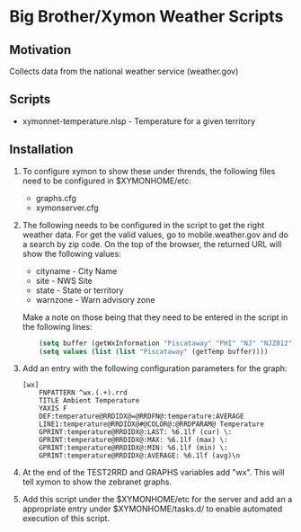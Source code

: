 Big Brother/Xymon Weather Scripts
========================================================

Motivation
----------
Collects data from the national weather service (weather.gov) 

Scripts
-------
* xymonnet-temperature.nlsp - Temperature for a given territory

Installation
------------

1.  To configure xymon to show these under
    thrends, the following files need to be configured
    in $XYMONHOME/etc:
    * graphs.cfg
    * xymonserver.cfg
 
2.  The following needs to be configured in the script to 
    get the right weather data. For get the valid
	values, go to mobile.weather.gov and do a search by
	zip code.  On the top of the browser, the returned URL will show the
	following values:
    * cityname - City Name
    * site - NWS Site
    * state - State or territory
    * warnzone - Warn advisory zone
	
    Make a note on those being that they need to be entered in the
	script in the following lines:
    ``` lisp
        (setq buffer (getWxInformation "Piscataway" "PHI" "NJ" "NJZ012"))
        (setq values (list (list "Piscataway" (getTemp buffer))))
    ```
 
3.   Add an entry with the following configuration
     parameters for the graph:
	 
         [wx]
	         FNPATTERN ^wx.(.+).rrd
	         TITLE Ambient Temperature
	         YAXIS F
	         DEF:temperature@RRDIDX@=@RRDFN@:temperature:AVERAGE
	         LINE1:temperature@RRDIDX@#@COLOR@:@RRDPARAM@ Temperature
	         GPRINT:temperature@RRDIDX@:LAST: %6.1lf (cur) \:
	         GPRINT:temperature@RRDIDX@:MAX: %6.1lf (max) \:
	         GPRINT:temperature@RRDIDX@:MIN: %6.1lf (min) \:
	         GPRINT:temperature@RRDIDX@:AVERAGE: %6.1lf (avg)\n
   
4.  At the end of the TEST2RRD and GRAPHS variables add
    "wx". This will tell xymon to show the zebranet
    graphs.

5.  Add this script under the $XYMONHOME/etc for the server and add an a
    appropriate entry under $XYMONHOME/tasks.d/ to enable
    automated execution of this script.
